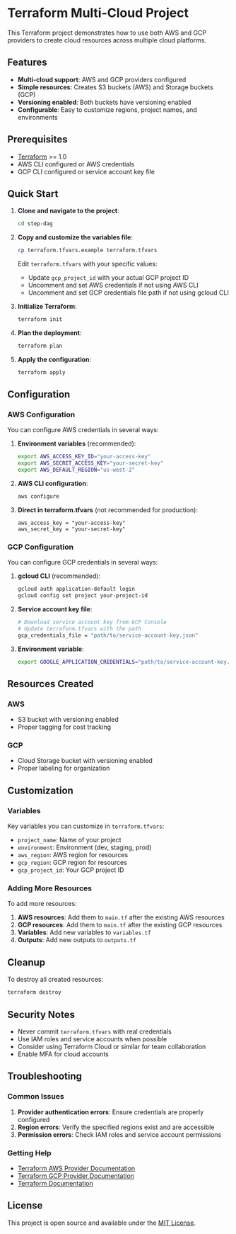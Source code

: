 # Terraform Multi-Cloud Project

This Terraform project demonstrates how to use both AWS and GCP providers to create cloud resources across multiple cloud platforms.

## Features

- **Multi-cloud support**: AWS and GCP providers configured
- **Simple resources**: Creates S3 buckets (AWS) and Storage buckets (GCP)
- **Versioning enabled**: Both buckets have versioning enabled
- **Configurable**: Easy to customize regions, project names, and environments

## Prerequisites

- [Terraform](https://www.terraform.io/downloads.html) >= 1.0
- AWS CLI configured or AWS credentials
- GCP CLI configured or service account key file

## Quick Start

1. **Clone and navigate to the project**:
   ```bash
   cd step-dag
   ```

2. **Copy and customize the variables file**:
   ```bash
   cp terraform.tfvars.example terraform.tfvars
   ```
   
   Edit `terraform.tfvars` with your specific values:
   - Update `gcp_project_id` with your actual GCP project ID
   - Uncomment and set AWS credentials if not using AWS CLI
   - Uncomment and set GCP credentials file path if not using gcloud CLI

3. **Initialize Terraform**:
   ```bash
   terraform init
   ```

4. **Plan the deployment**:
   ```bash
   terraform plan
   ```

5. **Apply the configuration**:
   ```bash
   terraform apply
   ```

## Configuration

### AWS Configuration

You can configure AWS credentials in several ways:

1. **Environment variables** (recommended):
   ```bash
   export AWS_ACCESS_KEY_ID="your-access-key"
   export AWS_SECRET_ACCESS_KEY="your-secret-key"
   export AWS_DEFAULT_REGION="us-west-2"
   ```

2. **AWS CLI configuration**:
   ```bash
   aws configure
   ```

3. **Direct in terraform.tfvars** (not recommended for production):
   ```hcl
   aws_access_key = "your-access-key"
   aws_secret_key = "your-secret-key"
   ```

### GCP Configuration

You can configure GCP credentials in several ways:

1. **gcloud CLI** (recommended):
   ```bash
   gcloud auth application-default login
   gcloud config set project your-project-id
   ```

2. **Service account key file**:
   ```bash
   # Download service account key from GCP Console
   # Update terraform.tfvars with the path
   gcp_credentials_file = "path/to/service-account-key.json"
   ```

3. **Environment variable**:
   ```bash
   export GOOGLE_APPLICATION_CREDENTIALS="path/to/service-account-key.json"
   ```

## Resources Created

### AWS
- S3 bucket with versioning enabled
- Proper tagging for cost tracking

### GCP
- Cloud Storage bucket with versioning enabled
- Proper labeling for organization

## Customization

### Variables

Key variables you can customize in `terraform.tfvars`:

- `project_name`: Name of your project
- `environment`: Environment (dev, staging, prod)
- `aws_region`: AWS region for resources
- `gcp_region`: GCP region for resources
- `gcp_project_id`: Your GCP project ID

### Adding More Resources

To add more resources:

1. **AWS resources**: Add them to `main.tf` after the existing AWS resources
2. **GCP resources**: Add them to `main.tf` after the existing GCP resources
3. **Variables**: Add new variables to `variables.tf`
4. **Outputs**: Add new outputs to `outputs.tf`

## Cleanup

To destroy all created resources:

```bash
terraform destroy
```

## Security Notes

- Never commit `terraform.tfvars` with real credentials
- Use IAM roles and service accounts when possible
- Consider using Terraform Cloud or similar for team collaboration
- Enable MFA for cloud accounts

## Troubleshooting

### Common Issues

1. **Provider authentication errors**: Ensure credentials are properly configured
2. **Region errors**: Verify the specified regions exist and are accessible
3. **Permission errors**: Check IAM roles and service account permissions

### Getting Help

- [Terraform AWS Provider Documentation](https://registry.terraform.io/providers/hashicorp/aws/latest/docs)
- [Terraform GCP Provider Documentation](https://registry.terraform.io/providers/hashicorp/google/latest/docs)
- [Terraform Documentation](https://www.terraform.io/docs)

## License

This project is open source and available under the [MIT License](LICENSE).
